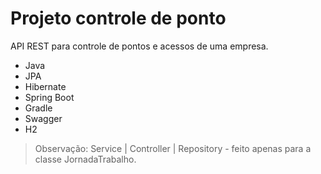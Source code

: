 # Projeto controle de ponto 


API REST para controle de pontos e acessos de uma empresa.

- Java
- JPA
- Hibernate
- Spring Boot
- Gradle
- Swagger
- H2

>Observação:  Service | Controller | Repository - feito apenas para a classe JornadaTrabalho.

